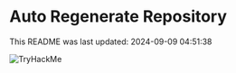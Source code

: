 # Auto Regenerate Repository

This README was last updated: 2024-09-09 04:51:38

 ![TryHackMe](https://tryhackme.com/badge/533634)